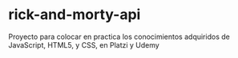 # rick-and-morty-api
Proyecto para colocar en practica los conocimientos adquiridos de JavaScript, HTML5, y CSS, en Platzi y Udemy
